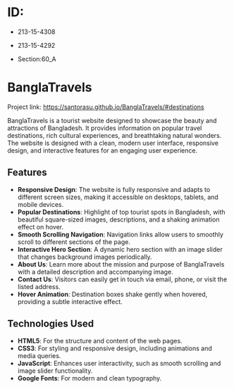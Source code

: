 # ID:
- 213-15-4308
- 213-15-4292

- Section:60_A

# BanglaTravels 
Project link: https://santorasu.github.io/BanglaTravels/#destinations

BanglaTravels is a tourist website designed to showcase the beauty and attractions of Bangladesh. It provides information on popular travel destinations, rich cultural experiences, and breathtaking natural wonders. The website is designed with a clean, modern user interface, responsive design, and interactive features for an engaging user experience.

## Features

- **Responsive Design**: The website is fully responsive and adapts to different screen sizes, making it accessible on desktops, tablets, and mobile devices.
- **Popular Destinations**: Highlight of top tourist spots in Bangladesh, with beautiful square-sized images, descriptions, and a shaking animation effect on hover.
- **Smooth Scrolling Navigation**: Navigation links allow users to smoothly scroll to different sections of the page.
- **Interactive Hero Section**: A dynamic hero section with an image slider that changes background images periodically.
- **About Us**: Learn more about the mission and purpose of BanglaTravels with a detailed description and accompanying image.
- **Contact Us**: Visitors can easily get in touch via email, phone, or visit the listed address.
- **Hover Animation**: Destination boxes shake gently when hovered, providing a subtle interactive effect.

## Technologies Used

- **HTML5**: For the structure and content of the web pages.
- **CSS3**: For styling and responsive design, including animations and media queries.
- **JavaScript**: Enhances user interactivity, such as smooth scrolling and image slider functionality.
- **Google Fonts**: For modern and clean typography.
